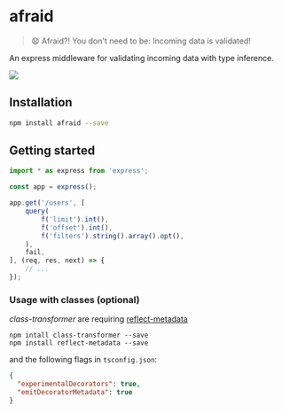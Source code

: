 # afraid
> 😧 Afraid?! You don't need to be: Incoming data is validated!

An express middleware for validating incoming data with type inference.

![](https://github.com/RobinBuschmann/express-transformer/raw/master/demos/demo.gif)

## Installation
```bash
npm install afraid --save
```

## Getting started
```typescript
import * as express from 'express';

const app = express();

app.get('/users', [
    query(
        f('limit').int(),
        f('offset').int(),
        f('filters').string().array().opt(),
    ),
    fail,
], (req, res, next) => {
    // ...
});
```

### Usage with classes (optional)

*class-transformer* are requiring [reflect-metadata](https://www.npmjs.com/package/reflect-metadata)
```
npm intall class-transformer --save
npm install reflect-metadata --save
```
and the following flags in `tsconfig.json`:
```json
{
  "experimentalDecorators": true,
  "emitDecoratorMetadata": true
}
```